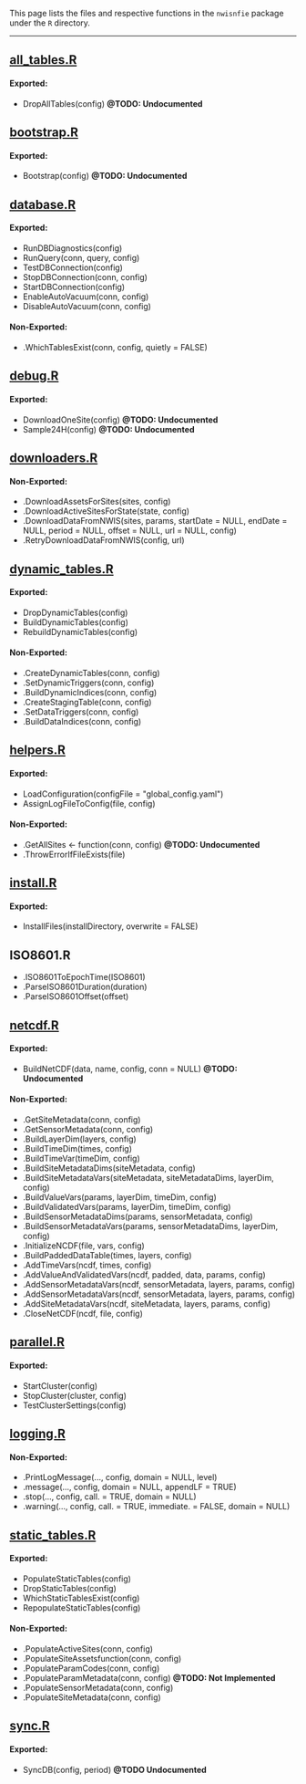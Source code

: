 This page lists the files and respective functions in the `nwisnfie` package under the `R` directory. 

<hr>

## [all_tables.R](https://github.com/Kevin-M-Smith/nwisnfie/tree/master/R/all_tables.R)
#### Exported:
* DropAllTables(config)         				__@TODO: Undocumented__

## [bootstrap.R](https://github.com/Kevin-M-Smith/nwisnfie/tree/master/R/bootstrap.R)
#### Exported:
* Bootstrap(config)						__@TODO: Undocumented__

## [database.R](https://github.com/Kevin-M-Smith/nwisnfie/tree/master/R/database.R)
#### Exported: 
* RunDBDiagnostics(config)
* RunQuery(conn, query, config)
* TestDBConnection(config)
* StopDBConnection(conn, config)
* StartDBConnection(config)
* EnableAutoVacuum(conn, config)
* DisableAutoVacuum(conn, config)

#### Non-Exported:
* .WhichTablesExist(conn, config, quietly = FALSE)

## [debug.R](https://github.com/Kevin-M-Smith/nwisnfie/tree/master/R/debug.R)
#### Exported:
* DownloadOneSite(config)              			__@TODO: Undocumented__
* Sample24H(config)					__@TODO: Undocumented__

## [downloaders.R](https://github.com/Kevin-M-Smith/nwisnfie/tree/master/R/downloaders.R)
#### Non-Exported: 
* .DownloadAssetsForSites(sites, config)
* .DownloadActiveSitesForState(state, config)
* .DownloadDataFromNWIS(sites, params, startDate = NULL, endDate = NULL, period = NULL, offset = NULL, url = NULL, config)  
* .RetryDownloadDataFromNWIS(config, url)			

## [dynamic_tables.R](https://github.com/Kevin-M-Smith/nwisnfie/tree/master/R/dynamic_tables.R)
#### Exported:
* DropDynamicTables(config)           
* BuildDynamicTables(config)
* RebuildDynamicTables(config)

#### Non-Exported: 
* .CreateDynamicTables(conn, config)
* .SetDynamicTriggers(conn, config)
* .BuildDynamicIndices(conn, config)
* .CreateStagingTable(conn, config)
* .SetDataTriggers(conn, config)
* .BuildDataIndices(conn, config)

## [helpers.R](https://github.com/Kevin-M-Smith/nwisnfie/tree/master/R/helpers.R)
#### Exported:
* LoadConfiguration(configFile = "global_config.yaml")
* AssignLogFileToConfig(file, config)

#### Non-Exported:
* .GetAllSites <- function(conn, config)              		__@TODO: Undocumented__
* .ThrowErrorIfFileExists(file)

## [install.R](https://github.com/Kevin-M-Smith/nwisnfie/tree/master/R/install.R)
#### Exported:
* InstallFiles(installDirectory, overwrite = FALSE)

## ISO8601.R
* .ISO8601ToEpochTime(ISO8601)
* .ParseISO8601Duration(duration)
* .ParseISO8601Offset(offset)

## [netcdf.R](https://github.com/Kevin-M-Smith/nwisnfie/tree/master/R/netcdf.R)
#### Exported:
* BuildNetCDF(data, name, config, conn = NULL)                  __@TODO: Undocumented__

#### Non-Exported:
* .GetSiteMetadata(conn, config)
* .GetSensorMetadata(conn, config)
* .BuildLayerDim(layers, config)
* .BuildTimeDim(times, config)
* .BuildTimeVar(timeDim, config)
* .BuildSiteMetadataDims(siteMetadata, config)
* .BuildSiteMetadataVars(siteMetadata, siteMetadataDims, layerDim, config)
* .BuildValueVars(params, layerDim, timeDim, config)
* .BuildValidatedVars(params, layerDim, timeDim, config)
* .BuildSensorMetadataDims(params, sensorMetadata, config)
* .BuildSensorMetadataVars(params, sensorMetadataDims, layerDim, config)
* .InitializeNCDF(file, vars, config)
* .BuildPaddedDataTable(times, layers, config)
* .AddTimeVars(ncdf, times, config)
* .AddValueAndValidatedVars(ncdf, padded, data, params, config)
* .AddSensorMetadataVars(ncdf, sensorMetadata, layers, params, config)
* .AddSensorMetadataVars(ncdf, sensorMetadata, layers, params, config)
* .AddSiteMetadataVars(ncdf, siteMetadata, layers, params, config)
* .CloseNetCDF(ncdf, file, config)

## [parallel.R](https://github.com/Kevin-M-Smith/nwisnfie/tree/master/R/parallel.R)
#### Exported: 
* StartCluster(config)
* StopCluster(cluster, config)
* TestClusterSettings(config)

## [logging.R](https://github.com/Kevin-M-Smith/nwisnfie/tree/master/R/logging.R)              
#### Non-Exported:                                         
* .PrintLogMessage(..., config, domain = NULL, level) 
* .message(..., config, domain = NULL, appendLF = TRUE)
* .stop(..., config, call. = TRUE, domain = NULL)
* .warning(..., config, call. = TRUE, immediate. = FALSE, domain = NULL)

## [static_tables.R](https://github.com/Kevin-M-Smith/nwisnfie/tree/master/R/static_tables.R)
#### Exported:
* PopulateStaticTables(config)
* DropStaticTables(config)
* WhichStaticTablesExist(config)
* RepopulateStaticTables(config)

#### Non-Exported:
* .PopulateActiveSites(conn, config)             
* .PopulateSiteAssetsfunction(conn, config)
* .PopulateParamCodes(conn, config)
* .PopulateParamMetadata(conn, config)          __@TODO: Not Implemented__
* .PopulateSensorMetadata(conn, config)
* .PopulateSiteMetadata(conn, config)

## [sync.R](https://github.com/Kevin-M-Smith/nwisnfie/tree/master/R/sync.R)
#### Exported:
* SyncDB(config, period)			 __@TODO Undocumented__